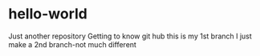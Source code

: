 # hello-world
Just another repository
Getting to know git hub this is my 1st branch
I just make a 2nd branch-not much different
